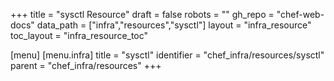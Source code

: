 +++
title = "sysctl Resource"
draft = false
robots = ""
gh_repo = "chef-web-docs"
data_path = ["infra","resources","sysctl"]
layout = "infra_resource"
toc_layout = "infra_resource_toc"

[menu]
  [menu.infra]
    title = "sysctl"
    identifier = "chef_infra/resources/sysctl"
    parent = "chef_infra/resources"
+++

<!-- The contents of this page are automatically generated from the sysctl.yaml file in the data directory. -->
<!-- To suggest a change, edit the https://github.com/chef/chef/blob/main/lib/chef/resource/sysctl.rb file
      and submit a pull request to the https://github.com/chef/chef repository. -->
